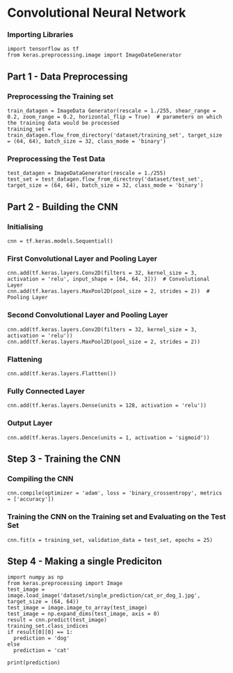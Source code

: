 # Convolutional Neural Network
### Importing Libraries
```
import tensorflow as tf
from keras.preprocessing.image import ImageDateGenerator
```

## Part 1 - Data Preprocessing
### Preprocessing the Training set
```
train_datagen = ImageData Generator(rescale = 1./255, shear_range = 0.2, zoom_range = 0.2, horizontal_flip = True)  # parameters on which the training data would be processed
training_set = train_datagen.flow_from_directory('dataset/training_set', target_size = (64, 64), batch_size = 32, class_mode = 'binary')
```

### Preprocessing the Test Data
```
test_datagen = ImageDataGenerator(rescale = 1./255)
test_set = test_datagen.flow_from_directroy('dataset/test_set', target_size = (64, 64), batch_size = 32, class_mode = 'binary')
```

## Part 2 - Building the CNN
### Initialising
```
cnn = tf.keras.models.Sequential()
```

### First Convolutional Layer and Pooling Layer
```
cnn.add(tf.keras.layers.Conv2D(filters = 32, kernel_size = 3, activation = 'relu', input_shape = [64, 64, 3]))  # Convolutional Layer
cnn.add(tf.keras.layers.MaxPool2D(pool_size = 2, strides = 2))  # Pooling Layer
```

### Second Convolutional Layer and Pooling Layer
```
cnn.add(tf.keras.layers.Conv2D(filters = 32, kernel_size = 3, activation = 'relu'))
cnn.add(tf.keras.layers.MaxPool2D(pool_size = 2, strides = 2))
```
### Flattening
```
cnn.add(tf.keras.layers.Flattten())
```

### Fully Connected Layer
```
cnn.add(tf.keras.layers.Dense(units = 128, activation = 'relu'))
```

### Output Layer
```
cnn.add(tf.keras.layers.Dence(units = 1, activation = 'sigmoid'))
```

## Step 3 - Training the CNN
### Compiling the CNN
```
cnn.compile(optimizer = 'adam', loss = 'binary_crossentropy', metrics = ['accuracy'])
```

### Training the CNN on  the Training set and Evaluating on the Test Set
```
cnn.fit(x = training_set, validation_data = test_set, epochs = 25)
```

## Step 4 - Making a single Prediciton
```
import numpy as np
from keras.preprocessing import Image
test_image = image.load_image('dataset/single_prediction/cat_or_dog_1.jpg', target_size = (64, 64))
test_image = image.image_to_array(test_image)
test_image = np.expand_dims(test_image, axis = 0)
result = cnn.predict(test_image)
training_set.class_indices
if result[0][0] == 1:
  prediction = 'dog'
else
  prediction = 'cat'
  
print(prediction)
```
